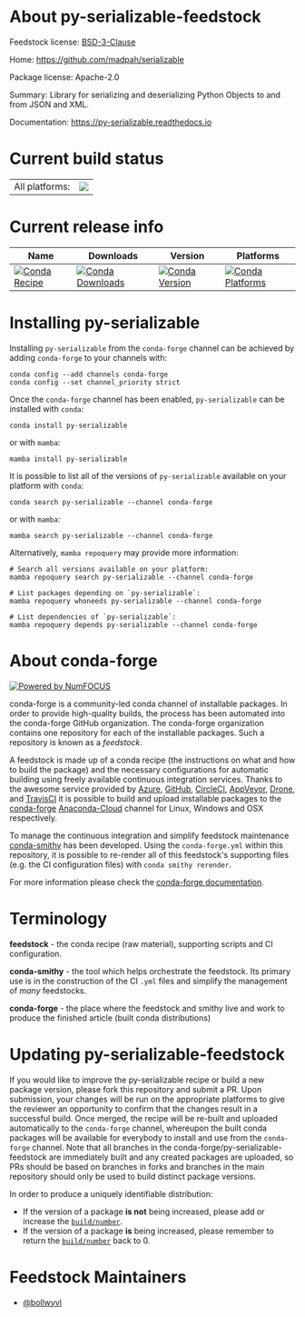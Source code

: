 About py-serializable-feedstock
===============================

Feedstock license: [BSD-3-Clause](https://github.com/conda-forge/py-serializable-feedstock/blob/main/LICENSE.txt)

Home: https://github.com/madpah/serializable

Package license: Apache-2.0

Summary: Library for serializing and deserializing Python Objects to and from JSON and XML.

Documentation: https://py-serializable.readthedocs.io

Current build status
====================


<table><tr><td>All platforms:</td>
    <td>
      <a href="https://dev.azure.com/conda-forge/feedstock-builds/_build/latest?definitionId=18915&branchName=main">
        <img src="https://dev.azure.com/conda-forge/feedstock-builds/_apis/build/status/py-serializable-feedstock?branchName=main">
      </a>
    </td>
  </tr>
</table>

Current release info
====================

| Name | Downloads | Version | Platforms |
| --- | --- | --- | --- |
| [![Conda Recipe](https://img.shields.io/badge/recipe-py--serializable-green.svg)](https://anaconda.org/conda-forge/py-serializable) | [![Conda Downloads](https://img.shields.io/conda/dn/conda-forge/py-serializable.svg)](https://anaconda.org/conda-forge/py-serializable) | [![Conda Version](https://img.shields.io/conda/vn/conda-forge/py-serializable.svg)](https://anaconda.org/conda-forge/py-serializable) | [![Conda Platforms](https://img.shields.io/conda/pn/conda-forge/py-serializable.svg)](https://anaconda.org/conda-forge/py-serializable) |

Installing py-serializable
==========================

Installing `py-serializable` from the `conda-forge` channel can be achieved by adding `conda-forge` to your channels with:

```
conda config --add channels conda-forge
conda config --set channel_priority strict
```

Once the `conda-forge` channel has been enabled, `py-serializable` can be installed with `conda`:

```
conda install py-serializable
```

or with `mamba`:

```
mamba install py-serializable
```

It is possible to list all of the versions of `py-serializable` available on your platform with `conda`:

```
conda search py-serializable --channel conda-forge
```

or with `mamba`:

```
mamba search py-serializable --channel conda-forge
```

Alternatively, `mamba repoquery` may provide more information:

```
# Search all versions available on your platform:
mamba repoquery search py-serializable --channel conda-forge

# List packages depending on `py-serializable`:
mamba repoquery whoneeds py-serializable --channel conda-forge

# List dependencies of `py-serializable`:
mamba repoquery depends py-serializable --channel conda-forge
```


About conda-forge
=================

[![Powered by
NumFOCUS](https://img.shields.io/badge/powered%20by-NumFOCUS-orange.svg?style=flat&colorA=E1523D&colorB=007D8A)](https://numfocus.org)

conda-forge is a community-led conda channel of installable packages.
In order to provide high-quality builds, the process has been automated into the
conda-forge GitHub organization. The conda-forge organization contains one repository
for each of the installable packages. Such a repository is known as a *feedstock*.

A feedstock is made up of a conda recipe (the instructions on what and how to build
the package) and the necessary configurations for automatic building using freely
available continuous integration services. Thanks to the awesome service provided by
[Azure](https://azure.microsoft.com/en-us/services/devops/), [GitHub](https://github.com/),
[CircleCI](https://circleci.com/), [AppVeyor](https://www.appveyor.com/),
[Drone](https://cloud.drone.io/welcome), and [TravisCI](https://travis-ci.com/)
it is possible to build and upload installable packages to the
[conda-forge](https://anaconda.org/conda-forge) [Anaconda-Cloud](https://anaconda.org/)
channel for Linux, Windows and OSX respectively.

To manage the continuous integration and simplify feedstock maintenance
[conda-smithy](https://github.com/conda-forge/conda-smithy) has been developed.
Using the ``conda-forge.yml`` within this repository, it is possible to re-render all of
this feedstock's supporting files (e.g. the CI configuration files) with ``conda smithy rerender``.

For more information please check the [conda-forge documentation](https://conda-forge.org/docs/).

Terminology
===========

**feedstock** - the conda recipe (raw material), supporting scripts and CI configuration.

**conda-smithy** - the tool which helps orchestrate the feedstock.
                   Its primary use is in the construction of the CI ``.yml`` files
                   and simplify the management of *many* feedstocks.

**conda-forge** - the place where the feedstock and smithy live and work to
                  produce the finished article (built conda distributions)


Updating py-serializable-feedstock
==================================

If you would like to improve the py-serializable recipe or build a new
package version, please fork this repository and submit a PR. Upon submission,
your changes will be run on the appropriate platforms to give the reviewer an
opportunity to confirm that the changes result in a successful build. Once
merged, the recipe will be re-built and uploaded automatically to the
`conda-forge` channel, whereupon the built conda packages will be available for
everybody to install and use from the `conda-forge` channel.
Note that all branches in the conda-forge/py-serializable-feedstock are
immediately built and any created packages are uploaded, so PRs should be based
on branches in forks and branches in the main repository should only be used to
build distinct package versions.

In order to produce a uniquely identifiable distribution:
 * If the version of a package **is not** being increased, please add or increase
   the [``build/number``](https://docs.conda.io/projects/conda-build/en/latest/resources/define-metadata.html#build-number-and-string).
 * If the version of a package **is** being increased, please remember to return
   the [``build/number``](https://docs.conda.io/projects/conda-build/en/latest/resources/define-metadata.html#build-number-and-string)
   back to 0.

Feedstock Maintainers
=====================

* [@bollwyvl](https://github.com/bollwyvl/)

